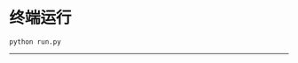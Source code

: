 # 终端运行

```shell
python run.py
```
**********************************************************************************************************************************************************************************************************************************************************************************************************************************